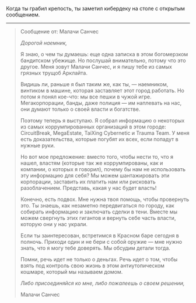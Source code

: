 Когда ты грабил крепость, ты заметил кибердеку на столе с открытым сообщением.

---

> Сообщение от: Малачи Санчес
>
> _Дорогой наемник,_
>
> Я знаю, о чем ты думаешь: еще одна записка в этом богомерзком бандитском убежище. Но послушай внимательно, потому что это другое. Меня зовут Малачи Санчес, и я пишу тебе из самых грязных трущоб Арклайта.
>
> Видишь ли, раньше я был таким же, как ты, — наемником, винтиком в машине, которая заставляет этот город работать. Но потом я понял кое-что: мы все пешки в чужой игре. Мегакорпорации, банды, даже полиция — им наплевать на нас, они думают только о своей власти и богатстве.
>
> Поэтому теперь я выступаю. Я собрал информацию о некоторых из самых коррумпированных организаций в этом городе: CircuitBreak, MegaEstate, TaiXing Cybernetic и Trauma Team. У меня есть доказательства, которые погубят их всех, если попадут в нужные руки.
>
> Но вот мое предложение: вместо того, чтобы нести то, что я нашел, властям (которые так же коррумпированы, как и компании, о которых я говорил), почему бы нам не использовать эту информацию для себя? Мы можем шантажировать эти корпорации, заставить их платить нам или рисковать разоблачением. Представь, какая у нас будет власть!
>
> Конечно, есть подвох. Мне нужна твоя помощь, чтобы провернуть это. Ты знаешь, как незаметно передвигаться по городу, как собирать информацию и заключать сделки в тени. Вместе мы можем свергнуть этих гигантов и вернуть себе часть власти, которую они у нас украли.
>
> Если ты заинтересован, встретимся в Красном баре сегодня в полночь. Приходи один и не бери с собой оружие — мне нужно знать, что я могу тебе доверять. Мы обсудим детали тогда.
>
> Помни, речь идет не только о деньгах. Речь идет о том, чтобы взять под контроль свою жизнь в этом антиутопическом кошмаре, который мы называем домом.
>
> _Либо присоединяйся ко мне, либо пожалеешь о своем решении,_
>
> Малачи Санчес
